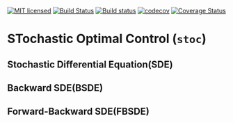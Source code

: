 [![MIT licensed](https://img.shields.io/badge/license-MIT-blue.svg)](https://github.com/yoon-gu/stoc/blob/master/LICENSE)
[![Build Status](https://travis-ci.org/yoon-gu/stoc.svg?branch=master)](https://travis-ci.org/yoon-gu/stoc)
[![Build status](https://ci.appveyor.com/api/projects/status/c0a7933ld69mkwc5/branch/master?svg=true)](https://ci.appveyor.com/project/yoon-gu/stoc/branch/master)
[![codecov](https://codecov.io/gh/yoon-gu/stoc/branch/master/graph/badge.svg)](https://codecov.io/gh/yoon-gu/stoc)
[![Coverage Status](https://coveralls.io/repos/github/yoon-gu/stoc/badge.svg)](https://coveralls.io/github/yoon-gu/stoc)
# STochastic Optimal Control (`stoc`)
## Stochastic Differential Equation(SDE)
## Backward SDE(BSDE)
## Forward-Backward SDE(FBSDE)

